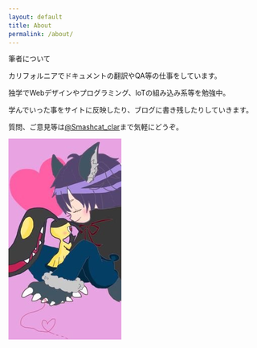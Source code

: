 ```yaml
---
layout: default
title: About
permalink: /about/
---
```


<div class="card">
  <div class="card-header">
    筆者について
  </div>
  <div class="card-block">
    <p class="card-text">カリフォルニアでドキュメントの翻訳やQA等の仕事をしています。</p>
    <p class="card-text">独学でWebデザインやプログラミング、IoTの組み込み系等を勉強中。</p>
    <p class="card-text">学んでいった事をサイトに反映したり、ブログに書き残したりしていきます。</p>
    <p class="card-text">質問、ご意見等は<a href="https://twitter.com/Smashcat_Clar">@Smashcat_clar</a>まで気軽にどうぞ。</p>
    <p class="card-text"><img src="/images/smashcat.jpg"></p>
  </div>
</div>

